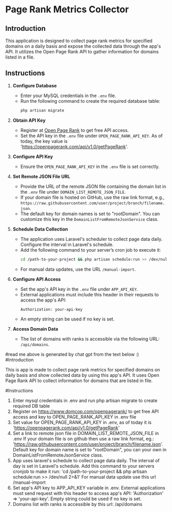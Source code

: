 # Page Rank Metrics Collector

## Introduction

This application is designed to collect page rank metrics for specified domains on a daily basis and expose the collected data through the app's API. It utilizes the Open Page Rank API to gather information for domains listed in a file.

## Instructions

1. **Configure Database**

    - Enter your MySQL credentials in the `.env` file.
    - Run the following command to create the required database table:
      ```bash
      php artisan migrate
      ```

2. **Obtain API Key**

    - Register at [Open Page Rank](https://www.domcop.com/openpagerank/) to get free API access.
    - Set the API key in the `.env` file under `OPEN_PAGE_RANK_API_KEY`. As of today, the key value is 'https://openpagerank.com/api/v1.0/getPageRank'.

3. **Configure API Key**

    - Ensure the `OPEN_PAGE_RANK_API_KEY` in the `.env` file is set correctly.

4. **Set Remote JSON File URL**

    - Provide the URL of the remote JSON file containing the domain list in the `.env` file under `DOMAIN_LIST_REMOTE_JSON_FILE`.
    - If your domain file is hosted on GitHub, use the raw link format, e.g., `https://raw.githubusercontent.com/user/project/branch/filename.json`.
    - The default key for domain names is set to "rootDomain". You can customize this key in the `DomainListFromRemoteJsonService` class.

5. **Schedule Data Collection**

    - The application uses Laravel's scheduler to collect page data daily. Configure the interval in Laravel's schedule.
    - Add the following command to your server’s cron job to execute it:
      ```bash
      cd /path-to-your-project && php artisan schedule:run >> /dev/null 2>&1
      ```
    - For manual data updates, use the URL `/manual-import`.

6. **Configure API Access**

    - Set the app's API key in the `.env` file under `APP_API_KEY`.
    - External applications must include this header in their requests to access the app's API:
      ```plaintext
      Authorization: your-api-key
      ```
    - An empty string can be used if no key is set.

7. **Access Domain Data**

    - The list of domains with ranks is accessible via the following URL: `/api/domains`.



#read me above is generated by chat gpt from the text below :)
#Introduction

This is app is made to collect page rank metrics for specified domains on daily basis and 
show collected data by using this app's API. 
It uses Open Page Rank API to collect information for domains that are listed in file.

#Instructions

1. Enter mysql credentials in .env and run php artisan migrate to create required DB table
2. Register on https://www.domcop.com/openpagerank/ to get free API access and key to OPEN_PAGE_RANK_API_KEY in .env file 
3. Set value for OPEN_PAGE_RANK_API_KEY in .env, as of today it is 'https://openpagerank.com/api/v1.0/getPageRank' 
4. Set a link to remote json file in DOMAIN_LIST_REMOTE_JSON_FILE in .env
   If your domain file is on github then use a raw link format, eg.: 
   'https://raw.githubusercontent.com/user/project/branch/filename.json'.
   Default key for domain name is set to "rootDomain", you can your own in DomainListFromRemoteJsonService class.
5. App uses laravel's schedule to collect page data daily. The interval of day is set in Laravel's schedule.
   Add this command to your servers cronjob to make it run: 
   'cd /path-to-your-project && php artisan schedule:run >> /dev/null 2>&1'
   For manual data update use this url /manual-import
6. Set app's API key to APP_API_KEY variable in .env. External applications must send 
   request with this header to access app's API: 'Authorization' => 'your-api-key'.
   Empty string could be used if no key is set.
7. Domains list with ranks is accessible by this url: /api/domains
